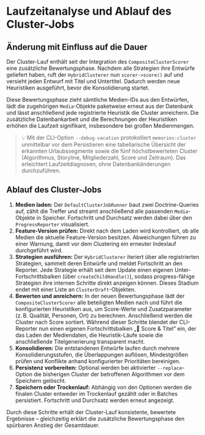 # Laufzeitanalyse und Ablauf des Cluster-Jobs

## Änderung mit Einfluss auf die Dauer

Der Cluster-Lauf enthält seit der Integration des `CompositeClusterScorer` eine zusätzliche Bewertungsphase. Nachdem alle Strategien ihre Entwürfe geliefert haben, ruft der `HybridClusterer` nun `scorer->score()` auf und versieht jeden Entwurf mit Titel und Untertitel. Dadurch werden neue Heuristiken ausgeführt, bevor die Konsolidierung startet.

Diese Bewertungsphase zieht sämtliche Medien-IDs aus den Entwürfen, lädt die zugehörigen `Media`-Objekte paketweise erneut aus der Datenbank und lässt anschließend jede registrierte Heuristik die Cluster anreichern. Die zusätzliche Datenbankarbeit und die Berechnungen der Heuristiken erhöhen die Laufzeit signifikant, insbesondere bei großen Medienmengen.

> 💡 Mit der CLI-Option `--debug-vacation` protokolliert `memories:cluster` unmittelbar vor dem Persistieren eine tabellarische Übersicht der erkannten Urlaubssegmente sowie die fünf höchstbewerteten Cluster (Algorithmus, Storyline, Mitgliederzahl, Score und Zeitraum). Das erleichtert Laufzeitdiagnosen, ohne Datenbankänderungen durchzuführen.

## Ablauf des Cluster-Jobs

1. **Medien laden:** Der `DefaultClusterJobRunner` baut zwei Doctrine-Queries auf, zählt die Treffer und streamt anschließend alle passenden `Media`-Objekte in Speicher. Fortschritt und Durchsatz werden dabei über den `ProgressReporter` visualisiert.
2. **Feature-Version prüfen:** Direkt nach dem Laden wird kontrolliert, ob alle Medien die aktuelle Feature-Version besitzen. Abweichungen führen zu einer Warnung, damit vor dem Clustering ein erneuter Indexlauf durchgeführt wird.
3. **Strategien ausführen:** Der `HybridClusterer` iteriert über alle registrierten Strategien, sammelt deren Entwürfe und meldet Fortschritt an den Reporter. Jede Strategie erhält seit dem Update einen eigenen Unter-Fortschrittsbalken (über `createChildHandle()`), sodass progress-fähige Strategien ihre internen Schritte direkt anzeigen können. Dieses Stadium endet mit einer Liste an `ClusterDraft`-Objekten.
4. **Bewerten und anreichern:** In der neuen Bewertungsphase lädt der `CompositeClusterScorer` alle beteiligten Medien nach und führt die konfigurierten Heuristiken aus, um Score-Werte und Zusatzparameter (z. B. Qualität, Personen, Ort) zu berechnen. Anschließend werden die Cluster nach Score sortiert. Während dieser Schritte blendet der CLI-Reporter nun einen eigenen Fortschrittsbalken „🏅 Score & Titel“ ein, der das Laden der Mediendaten, die Heuristik-Läufe sowie die anschließende Titelgenerierung transparent macht.
5. **Konsolidieren:** Die entstandenen Entwürfe laufen durch mehrere Konsolidierungsstufen, die Überlappungen auflösen, Mindestgrößen prüfen und Konflikte anhand konfigurierter Prioritäten bereinigen.
6. **Persistenz vorbereiten:** Optional werden bei aktivierter `--replace`-Option die bisherigen Cluster der betroffenen Algorithmen vor dem Speichern gelöscht.
7. **Speichern oder Trockenlauf:** Abhängig von den Optionen werden die finalen Cluster entweder im Trockenlauf gezählt oder in Batches persistiert. Fortschritt und Durchsatz werden erneut angezeigt.

Durch diese Schritte erhält der Cluster-Lauf konsistente, bewertete Ergebnisse – gleichzeitig erklärt die zusätzliche Bewertungsphase den spürbaren Anstieg der Gesamtdauer.
